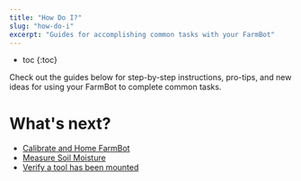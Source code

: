 ```yaml
---
title: "How Do I?"
slug: "how-do-i"
excerpt: "Guides for accomplishing common tasks with your FarmBot"
---
```


* toc
{:toc}

Check out the guides below for step-by-step instructions, pro-tips, and new ideas for using your FarmBot to complete common tasks.

# What's next?

 * [Calibrate and Home FarmBot](../FarmBot-Software/how-do-i/calibrate-and-home-farmbot.md)
 * [Measure Soil Moisture](../FarmBot-Software/how-do-i/measure-soil-moisture.md)
 * [Verify a tool has been mounted](../FarmBot-Software/how-do-i/verify-a-tool-has-been-mounted.md)
